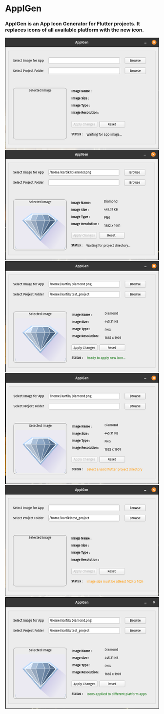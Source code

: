 # AppIGen
### AppIGen is an App Icon Generator for Flutter projects. It replaces icons of all available platform with the new icon. 

 ![](Preview%20Images/1.png) ![](Preview%20Images/2.png)
 ![](Preview%20Images/3.png) ![](Preview%20Images/4.png)
 ![](Preview%20Images/5.png) ![](Preview%20Images/6.png)
